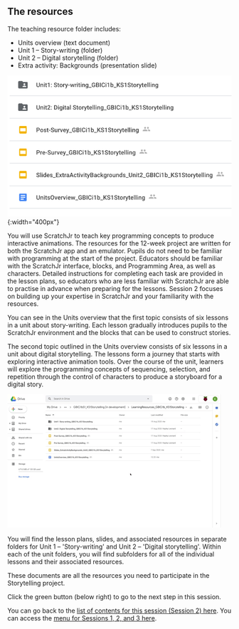 ## The resources

The teaching resource folder includes:
+ Units overview (text document)
+ Unit 1 – Story-writing (folder)
+ Unit 2 – Digital storytelling (folder)
+ Extra activity: Backgrounds (presentation slide)

![Unit Overview on screen and scroll](images/ks1storytelling-AccessMainFolder.png){:width="400px"}

You will use ScratchJr to teach key programming concepts to produce interactive animations. The resources for the 12-week project are written for both the ScratchJr app and an emulator. Pupils do not need to be familiar with programming at the start of the project. Educators should be familiar with the ScratchJr interface, blocks, and Programming Area, as well as characters. Detailed instructions for completing each task are provided in the lesson plans, so educators who are less familiar with ScratchJr are able to practise in advance when preparing for the lessons. Session 2 focuses on building up your expertise in ScratchJr and your familiarity with the resources.

You can see in the Units overview that the first topic consists of six lessons in a unit about story-writing. Each lesson gradually introduces pupils to the ScratchJr environment and the blocks that can be used to construct stories.

The second topic outlined in the Units overview consists of six lessons in a unit about digital storytelling. The lessons form a journey that starts with exploring interactive animation tools. Over the course of the unit, learners will explore the programming concepts of sequencing, selection, and repetition through the control of characters to produce a storyboard for a digital story.

![Lesson Folders on screen and rest cursor on each folder](images/ks1storytelling-LessonFolderAccess.gif)

You will find the lesson plans, slides, and associated resources in separate folders for Unit 1 – 'Story-writing' and Unit 2 – 'Digital storytelling'. Within each of the unit folders, you will find subfolders for all of the individual lessons and their associated resources.

These documents are all the resources you need to participate in the Storytelling project.

Click the green button (below right) to go to the next step in this session.

You can go back to the [list of contents for this session (Session 2) here](https://projects.raspberrypi.org/en/projects/KS1StorytellingTraining_Session2_GBICi1b). 
You can access the [menu for Sessions 1, 2, and 3 here](https://projects.raspberrypi.org/en/pathways/ks1-storytellingtraining-gbici1b).
